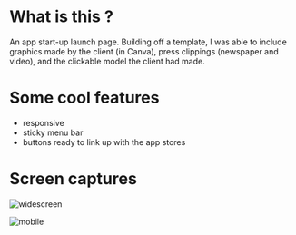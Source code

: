 # What is this ? 
An app start-up launch page. Building off a template, I was able to include graphics made by the client (in Canva), press clippings (newspaper and video), and the clickable model the client had made. 

# Some cool features
- responsive
- sticky menu bar
- buttons ready to link up with the app stores

# Screen captures

![widescreen](https://user-images.githubusercontent.com/17324902/203412964-07a2ead0-1f29-4b2b-ad3e-25641272060a.png)

![mobile](https://user-images.githubusercontent.com/17324902/203412987-1b9651c2-398a-4b52-8d72-bb93ea3d8a91.png)
